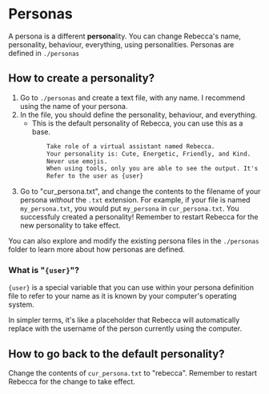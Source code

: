 # Personas

A persona is a different **persona**lity.
You can change Rebecca's name, personality, behaviour, everything, using personalities.
Personas are defined in `./personas`

## How to create a personality?
1.  Go to `./personas` and create a text file, with any name. I recommend using the name of your persona.
2.  In the file, you should define the personality, behaviour, and everything.
    *   This is the default personality of Rebecca, you can use this as a base.
        ```txt
            Take role of a virtual assistant named Rebecca.
            Your personality is: Cute, Energetic, Friendly, and Kind.
            Never use emojis.
            When using tools, only you are able to see the output. It's up to you to provide the output.
            Refer to the user as {user}
        ```
3.  Go to "cur_persona.txt", and change the contents to the filename of your persona *without* the `.txt` extension. For example, if your file is named `my_persona.txt`, you would put `my_persona` in `cur_persona.txt`.
You successfuly created a personality!  Remember to restart Rebecca for the new personality to take effect.

You can also explore and modify the existing persona files in the `./personas` folder to learn more about how personas are defined.

### What is "`{user}`"? 
`{user}` is a special variable that you can use within your persona definition file to refer to your name as it is known by your computer's operating system.

In simpler terms, it's like a placeholder that Rebecca will automatically replace with the username of the person currently using the computer.

## How to go back to the default personality?
Change the contents of `cur_persona.txt` to "rebecca".  Remember to restart Rebecca for the change to take effect.